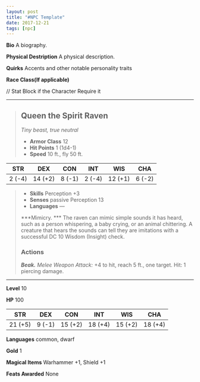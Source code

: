 ```yaml
---
layout: post
title: "#NPC Template"
date: 2017-12-21
tags: [npc]
---
```


**Bio** A biography.

**Physical Destription** A physical description.

**Quirks** Accents and other notable personality traits

**Race Class(If applicable)**

// Stat Block if the Character Require it

---
> ## Queen the Spirit Raven
>*Tiny beast, true neutral*
>
> - **Armor Class** 12
> - **Hit Points** 1 (1d4-1)
> - **Speed** 10 ft., fly 50 ft.

|STR|DEX|CON|INT|WIS|CHA|
|:---:|:---:|:---:|:---:|:---:|:---:|
|2 (-4)|14 (+2)|8 (-1)|2 (-4)|12 (+1)|6 (-2)|

> - **Skills** Perception +3
> - **Senses** passive Perception 13
> - **Languages** —
>
> ***Mimicry. *** The raven can mimic simple sounds it has heard, such as a person whispering, a baby crying, or an animal chittering. A creature that hears the sounds can tell they are imitations with a successful DC 10 Wisdom (Insight) check.
> ### Actions
> ***Beak.*** *Melee Weapon Attack:* +4 to hit, reach 5 ft., one target. Hit: 1 piercing damage.

---

**Level** 10

**HP** 100

|   STR   |   DEX   |   CON   |   INT   |   WIS   |   CHA   |
|:-----:|:-----:|:-----:|:-----:|:-----:|:-----:|
| 21 (+5) | 9 (-1) | 15 (+2) | 18 (+4) | 15 (+2) | 18 (+4) |

**Languages** common, dwarf

**Gold** 1

**Magical Items** Warhammer +1, Shield +1

**Feats Awarded** None